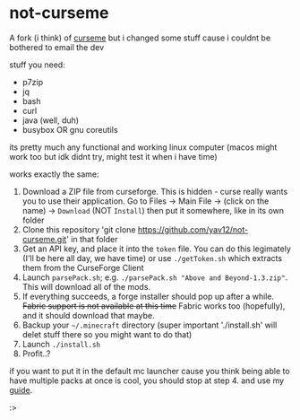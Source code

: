 # not-curseme
A fork (i think) of [curseme](https://git.sakamoto.pl/domi/curseme) but i changed some stuff cause i couldnt be bothered to email the dev

stuff you need: 

- p7zip
- jq
- bash
- curl
- java (well, duh)
- busybox OR gnu coreutils 

its pretty much any functional and working linux computer (macos might work too but idk didnt try, might test it when i have time)

works exactly the same: 

1. Download a ZIP file from curseforge. This is hidden - curse really wants you to use their application. Go to Files -> Main File -> (click on the name) -> `Download` (NOT `Install`) then put it somewhere, like in its own folder
2. Clone this repository 'git clone https://github.com/yav12/not-curseme.git' in that folder
3. Get an API key, and place it into the `token` file. You can do this legimately (I'll be here all day, we have time) or use `./getToken.sh` which extracts them from the CurseForge Client
4. Launch `parsePack.sh`; e.g. `./parsePack.sh "Above and Beyond-1.3.zip"`. This will download all of the mods.
5. If everything succeeds, a forge installer should pop up after a while. ~~Fabric support is not available at this time~~ Fabric works too (hopefully), and it should download that maybe.
6. Backup your `~/.minecraft` directory (super important './install.sh' will delet stuff there so you might want to do that)
7. Launch `./install.sh`
8. Profit..?


if you want to put it in the default mc launcher cause you think being able to have multiple packs at once is cool, you should stop at step 4. and use my [guide](https://github.com/yav12/stuff/blob/main/howto-defaultmc.md).

:>
